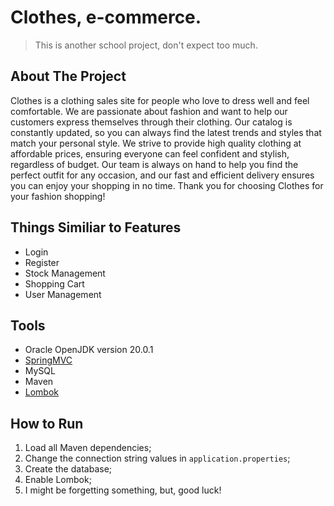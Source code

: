 # Clothes, e-commerce.
> This is another school project, don't expect too much.

## About The Project
<p>Clothes is a clothing sales site for people who love to dress well and feel comfortable. We are passionate about fashion and want to help our customers express themselves through their clothing. Our catalog is constantly updated, so you can always find the latest trends and styles that match your personal style. We strive to provide high quality clothing at affordable prices, ensuring everyone can feel confident and stylish, regardless of budget. Our team is always on hand to help you find the perfect outfit for any occasion, and our fast and efficient delivery ensures you can enjoy your shopping in no time. Thank you for choosing Clothes for your fashion shopping!</p>

## Things Similiar to Features
<ul>
    <li>Login</li>
    <li>Register</li>
    <li>Stock Management</li>
    <li>Shopping Cart</li>
    <li>User Management</li>
</ul>

## Tools
<ul>
    <li>Oracle OpenJDK version 20.0.1</li>
    <li><a href="https://spring.io/">SpringMVC</a></li>
    <li>MySQL</li>
    <li>Maven</li>
    <li><a href="https://projectlombok.org/">Lombok</a></li>
</ul>

## How to Run
<ol>
    <li>Load all Maven dependencies;</li>
    <li>Change the connection string values in <code>application.properties</code>;</li>
    <li>Create the database;</li>
    <li>Enable Lombok;</li>
    <li>I might be forgetting something, but, good luck!</li>
</ol>

